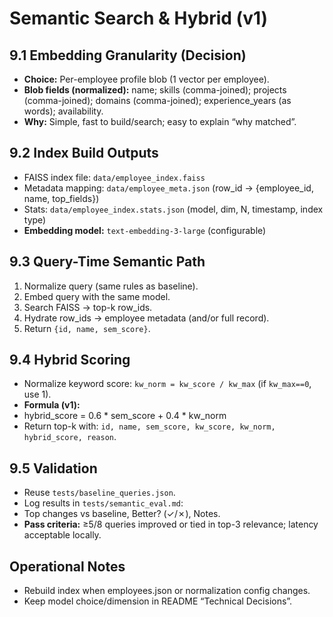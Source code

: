 # Semantic Search & Hybrid (v1)

## 9.1 Embedding Granularity (Decision)
- **Choice:** Per-employee profile blob (1 vector per employee).
- **Blob fields (normalized):** name; skills (comma-joined); projects (comma-joined);
  domains (comma-joined); experience_years (as words); availability.
- **Why:** Simple, fast to build/search; easy to explain “why matched”.

## 9.2 Index Build Outputs
- FAISS index file: `data/employee_index.faiss`
- Metadata mapping: `data/employee_meta.json` (row_id → {employee_id, name, top_fields})
- Stats: `data/employee_index.stats.json` (model, dim, N, timestamp, index type)
- **Embedding model:** `text-embedding-3-large` (configurable)

## 9.3 Query-Time Semantic Path
1) Normalize query (same rules as baseline).
2) Embed query with the same model.
3) Search FAISS → top-k row_ids.
4) Hydrate row_ids → employee metadata (and/or full record).
5) Return `{id, name, sem_score}`.

## 9.4 Hybrid Scoring
- Normalize keyword score: `kw_norm = kw_score / kw_max` (if `kw_max==0`, use 1).
- **Formula (v1):**
- hybrid_score = 0.6 * sem_score + 0.4 * kw_norm
- Return top-k with: `id, name, sem_score, kw_score, kw_norm, hybrid_score, reason`.

## 9.5 Validation
- Reuse `tests/baseline_queries.json`.
- Log results in `tests/semantic_eval.md`:
- Top changes vs baseline, Better? (✓/✗), Notes.
- **Pass criteria:** ≥5/8 queries improved or tied in top-3 relevance; latency acceptable locally.

## Operational Notes
- Rebuild index when employees.json or normalization config changes.
- Keep model choice/dimension in README “Technical Decisions”.
